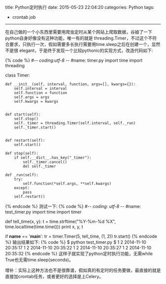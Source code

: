 title: Python定时执行
date: 2015-05-23 22:04:20
categories: Python
tags:
- crontab job
---
在自己做的一个小东西里需要用爬虫定时从某个网站上爬取数据，谷娘了一下python自身好像没有这种功能，唯一有的就是 threading.Timer，不过这个不符合要求，只执行一次，假如需要多长执行需要用time.sleep之后在创建一个，显然不是很 elegant，于是终于发现一个比较pythonic的实现方式，改造代码如下:	
<!--more-->
{% code %}
#-*- coding:utf-8 -*-
#name: timer.py
import time
import threading

class Timer:

    def __init__(self, interval, function, args=[], kwargs={}):
        self.interval = interval
        self.function = function
        self.args = args
        self.kwargs = kwargs


    def start(self):
        self.stop()
        self._timer = threading.Timer(self.interval, self._run)
        self._timer.start()


    def restart(self):
        self.start()

    def stop(self):
        if self.__dict__.has_key("_timer"):
            self._timer.cancel()
            del self._timer

    def _run(self):
        try:
            self.function(*self.args, **self.kwargs)
        except:
            pass
        self.restart()
{% endcode %}
测试一下:
{% code %}
#-*- coding: utf-8 -*-
#name: test_timer.py
import time
import timer

def tell_time(x, y):
    t = time.strftime("%Y-%m-%d %X", time.localtime(time.time()))
    print x, y, t


if __name__ == '__main__':
    tr = timer.Timer(5, tell_time, (1, 2))
    tr.start()
{% endcode %}
输出结果如下:
{% code %}
$ python test_timer.py
$ 1 2 2014-11-10 20:35:17
  1 2 2014-11-10 20:35:22
  1 2 2014-11-10 20:35:27
  1 2 2014-11-10 20:35:32
{% endcode %}
这样子就实现了python定时执行功能，无需while True也无需time.sleep(seconds)。

增补：实际上这种方法也不是很靠谱，假如真的有定时的任务要做，最直接的就是直接加crontab任务，或者更好的选择是上Celery。
